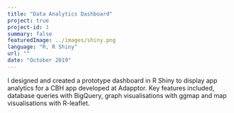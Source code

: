 ```yaml
---
title: "Data Analytics Dashboard"
project: true
project-id: 1
summary: false
featuredImage: ../images/shiny.png
language: "R, R Shiny"
url: ""
date: "October 2019"
---
```


I designed and created a prototype dashboard in R Shiny to display app analytics for a CBH app developed at Adapptor. 
Key features included, database queries with BigQuery, graph visualisations with ggmap and map visualisations with R-leaflet.
